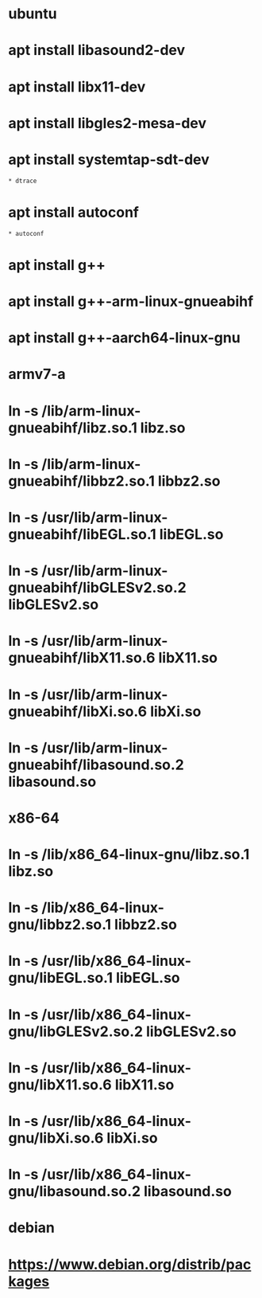 
ubuntu
======================
# apt install libasound2-dev
# apt install libx11-dev
# apt install libgles2-mesa-dev

# apt install systemtap-sdt-dev
	* dtrace
# apt install autoconf
	* autoconf

# apt install g++
# apt install g++-arm-linux-gnueabihf
# apt install g++-aarch64-linux-gnu

# armv7-a
# ln -s /lib/arm-linux-gnueabihf/libz.so.1 libz.so
# ln -s /lib/arm-linux-gnueabihf/libbz2.so.1 libbz2.so
# ln -s /usr/lib/arm-linux-gnueabihf/libEGL.so.1 libEGL.so
# ln -s /usr/lib/arm-linux-gnueabihf/libGLESv2.so.2 libGLESv2.so
# ln -s /usr/lib/arm-linux-gnueabihf/libX11.so.6 libX11.so
# ln -s /usr/lib/arm-linux-gnueabihf/libXi.so.6 libXi.so
# ln -s /usr/lib/arm-linux-gnueabihf/libasound.so.2 libasound.so

# x86-64
# ln -s /lib/x86_64-linux-gnu/libz.so.1 libz.so
# ln -s /lib/x86_64-linux-gnu/libbz2.so.1 libbz2.so
# ln -s /usr/lib/x86_64-linux-gnu/libEGL.so.1 libEGL.so
# ln -s /usr/lib/x86_64-linux-gnu/libGLESv2.so.2 libGLESv2.so
# ln -s /usr/lib/x86_64-linux-gnu/libX11.so.6 libX11.so
# ln -s /usr/lib/x86_64-linux-gnu/libXi.so.6 libXi.so
# ln -s /usr/lib/x86_64-linux-gnu/libasound.so.2 libasound.so

debian
===========

# https://www.debian.org/distrib/packages
